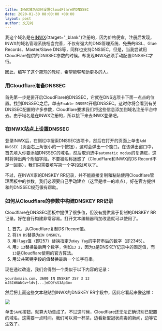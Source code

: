 ```yaml
---
title: INWX域名如何设置CloudFlare的DNSSEC
date: 2020-01-30 08:00:00 +08:00
layout: post
author: 文刀刘
---
```


我这个域名是在[INWX](https://www.inwx.com/en "INWX"){:target="_blank"}注册的，因为价格便宜。注册后发现，INWX的域名管理系统相当完善，不仅有强大的DNS管理系统、~~免费的~~SSL、Glue Records、Master/Slave DNS等，同样也支持DNSSEC。但是，当我尝试用CloudFlare提供的DNSSEC参数的时候，却发现INWX必须手动配置DNSSEC才行。

因此，编写了这个简短的教程，希望能够帮助更多的人。

### 用Cloudflare准备DNSSEC

首先第一步是要开启CloudFlare的DNSSEC，它就在DNS选项卡下面一点点的位置。找到DNSSEC之后，单击`Enable DNSSEC`开启DNSSEC。这时你将会看到有关DNSSEC配置的许多参数，Cloudflare要求我们将这些信息添加到域名注册平台中去。由于域名是在INWX注册的，所以接下来去INWX登录吧。

### 在INWX站点上设置DNSSEC

登录INWX后，在侧栏中搜索DNSSEC选项卡，然后在打开的页面上单击`Add DNSSEC`（页面右上角很小的一个按钮），这时会弹出一个窗口。在该弹出窗口中，首先填入你要添加DNSSEC的域名，然后取消选中`automatic modus`的复选框，这时将弹出两个附加字段。不要被名称迷惑了（CloudFlare和INWX的DS Record不是一回事），我们只需要填写第一个字段就可以了。

不过，在INWX家的DNSKEY RR记录，并不能直接复制和粘贴使用Cloudflare管理面板中的参数。我们必须要自己手动建立（这里是唯一的难点）。好在官方提供和的DNSSEC规范很有帮助。

### 如何从Cloudflare的参数中构建DNSKEY RR记录

Cloudflare在DNSSEC面板中提供了很多值，但没有提供易于复制的DNSKEY RR记录。好在自行构建非常容易。打开文本编辑器稍加改造就可以使用了。

1. 首先，从Cloudflare复制DS Record值。
2. 将`IN DS`替换为`IN DNSKEY`。
3. 用`Flags`值（即257）替换指定为`Key Tag`的字符串后的数字（即2345）。
4. 用`3 13`替换最后两个数字，例如`13 2`，因为`3`是DNSKEY记录中的固定值，而`13`是Cloudflare使用的官方算法。
5. 用公共密钥字段的值替换最后一个长字符串。

现在通过改造，我们会得到一个类似于以下内容的记录：

    yourdomain.com. 3600 IN DNSKEY 257 3 13 oJB1W6WNGv+ldv[...]eDQfsS3Ap3o=
	
然后把上面这些文本粘贴到INWX的DNSKEY RR字段中，因此它看起来像这样：

![](https://cctv.cdn.bcebos.com/album/20200130-1.jpg)

单击`SAVE`按钮，就算大功告成了。不过这时候，Cloudflare还无法正确识别已配置的域名，这需要一点时间。我们可以沏一杯茶，边看新型冠状病毒的新闻，边等它生效了。
